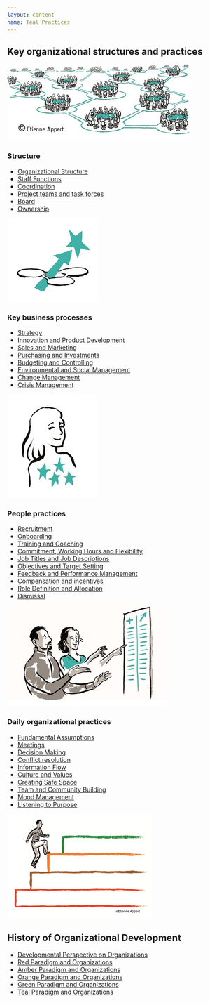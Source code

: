 ```yaml
---
layout: content
name: Teal Practices
---
```

## Key organizational structures and practices

![](/media/structure.jpg)

### Structure

* [Organizational Structure](/theory/organizational-structure/)
* [Staff Functions](/theory/staff-functions/)
* [Coordination](/theory/coordination/)
* [Project teams and task forces](/theory/project-teams-and-task-forces/)
* [Board](/theory/board/)
* [Ownership](/theory/ownership/)


![](/media/key-business-processes.jpg)

### Key business processes

* [Strategy](/theory/strategy/)
* [Innovation and Product Development](/theory/innovation-and-product-development/)
* [Sales and Marketing](/theory/sales-marketing/)
* [Purchasing and Investments](/theory/purchasing-and-investments/)
* [Budgeting and Controlling](/theory/budgeting-and-controlling/)
* [Environmental and Social Management](/theory/environmental-and-social-management/)
* [Change Management](/theory/change-management/)
* [Crisis Management](/theory/crisis-management/)

![](/media/people-practices.jpg)

### People practices

* [Recruitment](/theory/recruitment/)
* [Onboarding](/theory/onboarding/)
* [Training and Coaching](/theory/training-and-coaching/)
* [Commitment, Working Hours and Flexibility](/theory/commitment-working-hours-and-flexibility/)
* [Job Titles and Job Descriptions](/theory/job-titles-and-job-descriptions/)
* [Objectives and Target Setting](/theory/objectives-and-target-setting/)
* [Feedback and Performance Management](/theory/feedback-and-performance-management/)
* [Compensation and incentives](/theory/compensation-and-incentives/)
* [Role Definition and Allocation](/theory/role-definition-and-allocation/)
* [Dismissal](/theory/dismissal/)

![](/media/daily-organizational-practices.jpg)

### Daily organizational practices

* [Fundamental Assumptions](/theory/fundamental-assumptions/)
* [Meetings](/theory/meetings/)
* [Decision Making](/theory/decision-making/)
* [Conflict resolution](/theory/conflict-resolution/)
* [Information Flow](/theory/information-flow/)
* [Culture and Values](/theory/culture-and-values/)
* [Creating Safe Space](/theory/safe-space/)
* [Team and Community Building](/theory/team-and-community-building/)
* [Mood Management](/theory/mood-management/)
* [Listening to Purpose](/theory/listening-to-purpose/)

![](/media/1_018-small.png)

## History of Organizational Development

* [Developmental Perspective on Organizations](/theory/developmental-perspective-on-organizations/)
* [Red Paradigm and Organizations](/theory/red-organizations/)
* [Amber Paradigm and Organizations](/theory/amber-paradigm-and-organizations/)
* [Orange Paradigm and Organizations](/theory/orange-paradigm-and-organizations/)
* [Green Paradigm and Organizations](/theory/green-paradigm-and-organizations/)
* [Teal Paradigm and Organizations](../theory/teal-paradigm-and-organizations/)